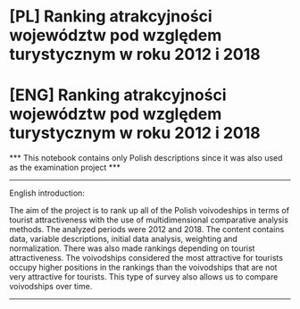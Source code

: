 <p align="center"><h1>[PL] Ranking atrakcyjności województw pod względem turystycznym w roku 2012 i 2018 </h1></p>
<p align="center"><h1>[ENG] Ranking atrakcyjności województw pod względem turystycznym w roku 2012 i 2018 </h1></p>

*** This notebook contains only Polish descriptions since it was also used as the examination project ***

***

English introduction:

The aim of the project is to rank up all of the Polish voivodeships in terms of tourist attractiveness
with the use of multidimensional comparative analysis methods. The analyzed periods were 2012 and 2018.
The content contains data, variable descriptions, initial data analysis, weighting and normalization.
There was also made rankings depending on tourist attractiveness. The voivodships considered the most
attractive for tourists occupy higher positions in the rankings than the voivodships that are not very 
attractive for tourists. This type of survey also allows us to compare voivodships over time.
 
***



   

